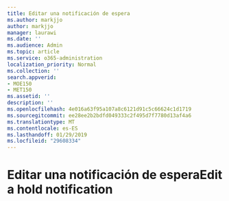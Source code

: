 ```yaml
---
title: Editar una notificación de espera
ms.author: markjjo
author: markjjo
manager: laurawi
ms.date: ''
ms.audience: Admin
ms.topic: article
ms.service: o365-administration
localization_priority: Normal
ms.collection: ''
search.appverid:
- MOE150
- MET150
ms.assetid: ''
description: ''
ms.openlocfilehash: 4e016a63f95a107a8c6121d91c5c66624c1d1719
ms.sourcegitcommit: ee28ee2b2bdfd049333c2f495d7f7780d13af4a6
ms.translationtype: MT
ms.contentlocale: es-ES
ms.lasthandoff: 01/29/2019
ms.locfileid: "29608334"
---
```

# <a name="edit-a-hold-notification"></a><span data-ttu-id="ef95f-102">Editar una notificación de espera</span><span class="sxs-lookup"><span data-stu-id="ef95f-102">Edit a hold notification</span></span>

